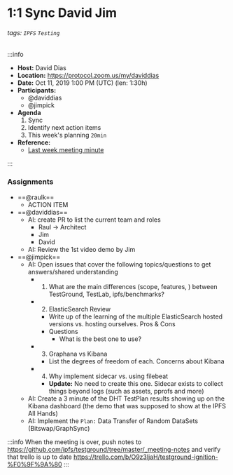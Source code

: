 # 1:1 Sync David Jim

###### tags: `IPFS` `Testing`

:::info
- **Host:** David Dias
- **Location:** https://protocol.zoom.us/my/daviddias
- **Date:** Oct 11, 2019 1:00 PM (UTC) (len: 1:30h)
- **Participants:**
    - @daviddias
    - @jimpick
- **Agenda**
  1. Sync
  2. Identify next action items
  3. This week's planning `20min`
- **Reference:** 
  - [Last week meeting minute](/s/template-meeting-note)
  
:::

### Assignments

- ==@raulk==
  - ACTION ITEM
- ==@daviddias==
  - AI: create PR to list the current team and roles 
    - Raul -> Architect 
    - Jim
    - David
  - AI: Review the 1st video demo by Jim
- ==@jimpick==
  - AI: Open issues that cover the following topics/questions to get answers/shared understanding
    - 1) What are the main differences (scope, features, ) between TestGround, TestLab, ipfs/benchmarks?
    - 2) ElasticSearch Review
      - Write up of the learning of the multiple ElasticSearch hosted versions vs. hosting ourselves. Pros & Cons
      - Questions
        - What is the best one to use?
    - 3) Graphana vs Kibana
      - List the degrees of freedom of each. Concerns about Kibana
    - 4) Why implement sidecar vs. using filebeat
      - **Update:** No need to create this one. Sidecar exists to collect things beyond logs (such as assets, pprofs and more)
  - AI: Create a 3 minute of the DHT TestPlan results showing up on the Kibana dashboard (the demo that was supposed to show at the IPFS All Hands)
  - AI: Implement the `Plan:` Data Transfer of Random DataSets (Bitswap/GraphSync)


:::info
When the meeting is over, push notes to https://github.com/ipfs/testground/tree/master/_meeting-notes and verify that trello is up to date https://trello.com/b/O9z3ljaH/testground-ignition-%F0%9F%9A%80
:::
